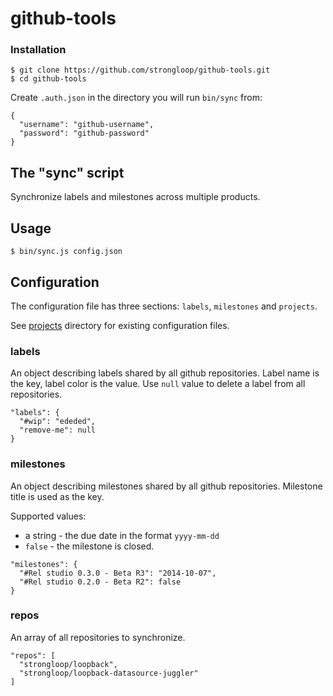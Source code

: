 # github-tools

### Installation

```
$ git clone https://github.com/strongloop/github-tools.git
$ cd github-tools
```

Create `.auth.json` in the directory you will run `bin/sync` from:

```
{
  "username": "github-username",
  "password": "github-password"
}
```

## The "sync" script

Synchronize labels and milestones across multiple products.

## Usage

```
$ bin/sync.js config.json
```

## Configuration

The configuration file has three sections: `labels`, `milestones` and
`projects`.

See [projects](projects) directory for existing configuration files.

### labels

An object describing labels shared by all github repositories. Label name is
the key, label color is the value. Use `null` value to delete a label from all
repositories.

```
"labels": {
  "#wip": "ededed",
  "remove-me": null
}
```

### milestones

An object describing milestones shared by all github repositories. Milestone
title is used as the key.

Supported values:

 - a string - the due date in the format `yyyy-mm-dd`
 - `false` - the milestone is closed.

```
"milestones": {
  "#Rel studio 0.3.0 - Beta R3": "2014-10-07",
  "#Rel studio 0.2.0 - Beta R2": false
}
```

### repos

An array of all repositories to synchronize.

```
"repos": [
  "strongloop/loopback",
  "strongloop/loopback-datasource-juggler"
]
```

